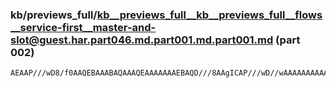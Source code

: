 ### kb/previews_full/kb__previews_full__kb__previews_full__flows__service-first__master-and-slot@guest.har.part046.md.part001.md.part001.md (part 002)

```md
AEAAP///wD8/f0AAQEBAAABAQAAAQEAAAAAAAEBAQD///8AAgICAP///wD//wAAAAAAAAAAAQABAQAA/v7+AAAAAAABAQEAAAAAAP3+/wAAAAAA/f39AAICAgABAQEAA
```

```
